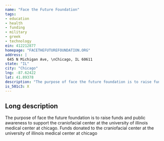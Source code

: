 ```yaml
---
name: "Face the Future Foundation"
tags:
- education
- health
- funding
- military
- greek
- technology
ein: 412212877
homepage: "FACETHEFUTUREFOUNDATION.ORG"
address: |
 645 N Michigan Ave, \nChicago, IL 60611
state: "IL"
city: "Chicago"
lng: -87.62422
lat: 41.89378
description: "The purpose of face the future foundation is to raise funds and public awareness to support the craniofacial center at the university of illinois medical center at chicago. "
is_501c3: X
---
```


## Long description

The purpose of face the future foundation is to raise funds and public awareness to support the craniofacial center at the university of illinois medical center at chicago. Funds donated to the craniofacial center at the university of illinois medical center at chicago
